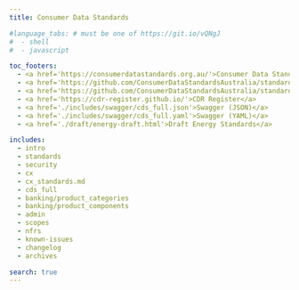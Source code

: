 ```yaml
---
title: Consumer Data Standards

#language_tabs: # must be one of https://git.io/vQNgJ
#  - shell
#  - javascript

toc_footers:
  - <a href='https://consumerdatastandards.org.au/'>Consumer Data Standards Home</a>
  - <a href='https://github.com/ConsumerDataStandardsAustralia/standards'>CDR Standards on GitHub</a>
  - <a href='https://github.com/ConsumerDataStandardsAustralia/standards-maintenance'>CDR Maintenance on GitHub</a>
  - <a href='https://cdr-register.github.io/'>CDR Register</a>
  - <a href='./includes/swagger/cds_full.json'>Swagger (JSON)</a>
  - <a href='./includes/swagger/cds_full.yaml'>Swagger (YAML)</a>
  - <a href='./draft/energy-draft.html'>Draft Energy Standards</a>

includes:
  - intro
  - standards
  - security
  - cx
  - cx_standards.md
  - cds_full
  - banking/product_categories
  - banking/product_components
  - admin  
  - scopes
  - nfrs
  - known-issues
  - changelog
  - archives

search: true
---
```

